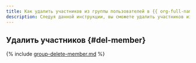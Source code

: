 ```yaml
---
title: Как удалить участников из группы пользователей в {{ org-full-name }}
description: Следуя данной инструкции, вы сможете удалить участников из группы пользователей в {{ org-name }}.
---
```


## Удалить участников {#del-member}

{% include [group-delete-member.md](../../_includes/organization/group-delete-member.md) %}